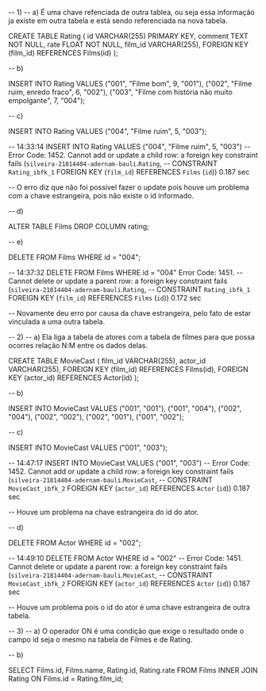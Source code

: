 -- 1)
-- a) É uma chave refenciada de outra tablea, ou seja essa informação ja existe em outra tabela e está sendo referenciada na nova tabela.

CREATE TABLE Rating (
		id VARCHAR(255) PRIMARY KEY,
    comment TEXT NOT NULL,
		rate FLOAT NOT NULL,
    film_id VARCHAR(255),
    FOREIGN KEY (film_id) REFERENCES Films(id)
);

-- b)

INSERT INTO Rating
VALUES ("001", "Filme bom", 9, "001"), ("002", "Filme ruim, enredo fraco", 6, "002"), ("003", "Filme com história não muito empolgante", 7, "004");

-- c)

INSERT INTO Rating
VALUES ("004", "Filme ruim", 5, "003");

-- 14:33:14	INSERT INTO Rating VALUES ("004", "Filme ruim", 5, "003")
-- Error Code: 1452. Cannot add or update a child row: a foreign key constraint fails (`silveira-21814404-adernam-bauli`.`Rating`,
-- CONSTRAINT `Rating_ibfk_1` FOREIGN KEY (`film_id`) REFERENCES `Films` (`id`))	0.187 sec

-- O erro diz que não foi possível fazer o update pois houve um problema com a chave estrangeira, pois não existe o id informado.

-- d)

ALTER TABLE Films DROP COLUMN rating;

-- e)

DELETE FROM Films
WHERE id = "004";

-- 14:37:32	DELETE FROM Films WHERE id = "004"	Error Code: 1451.
-- Cannot delete or update a parent row: a foreign key constraint fails (`silveira-21814404-adernam-bauli`.`Rating`,
-- CONSTRAINT `Rating_ibfk_1` FOREIGN KEY (`film_id`) REFERENCES `Films` (`id`))	0.172 sec

-- Novamente deu erro por causa da chave estrangeira, pelo fato de estar vinculada a uma outra tabela.

-- 2)
-- a) Ela liga a tabela de atores com a tabela de filmes para que possa ocorres relação N:M entre os dados delas.

CREATE TABLE MovieCast (
		film_id VARCHAR(255),
		actor_id VARCHAR(255),
    FOREIGN KEY (film_id) REFERENCES Films(id),
    FOREIGN KEY (actor_id) REFERENCES Actor(id)
);

-- b)

INSERT INTO MovieCast
VALUES ("001", "001"), ("001", "004"), ("002", "004"), ("002", "002"), ("002", "001"), ("001", "002");

-- c)

INSERT INTO MovieCast
VALUES ("001", "003");

-- 14:47:17	INSERT INTO MovieCast VALUES ("001", "003")
-- Error Code: 1452. Cannot add or update a child row: a foreign key constraint fails (`silveira-21814404-adernam-bauli`.`MovieCast`,
-- CONSTRAINT `MovieCast_ibfk_2` FOREIGN KEY (`actor_id`) REFERENCES `Actor` (`id`))	0.187 sec

-- Houve um problema na chave estrangeira do id do ator.

-- d)

DELETE FROM Actor
WHERE id = "002";

-- 14:49:10	DELETE FROM Actor WHERE id = "002"
-- Error Code: 1451. Cannot delete or update a parent row: a foreign key constraint fails (`silveira-21814404-adernam-bauli`.`MovieCast`,
-- CONSTRAINT `MovieCast_ibfk_2` FOREIGN KEY (`actor_id`) REFERENCES `Actor` (`id`))	0.187 sec


-- Houve um problema pois o id do ator é uma chave estrangeira de outra tabela.

-- 3)
-- a) O operador ON é uma condição que exige o resultado onde o campo id seja o mesmo na tabela de Filmes e de Rating.

-- b)

SELECT Films.id, Films.name, Rating.id, Rating.rate FROM Films
INNER JOIN Rating ON Films.id = Rating.film_id;

















































